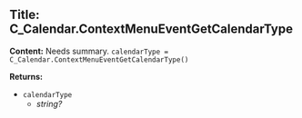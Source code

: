 ## Title: C_Calendar.ContextMenuEventGetCalendarType

**Content:**
Needs summary.
`calendarType = C_Calendar.ContextMenuEventGetCalendarType()`

**Returns:**
- `calendarType`
  - *string?*